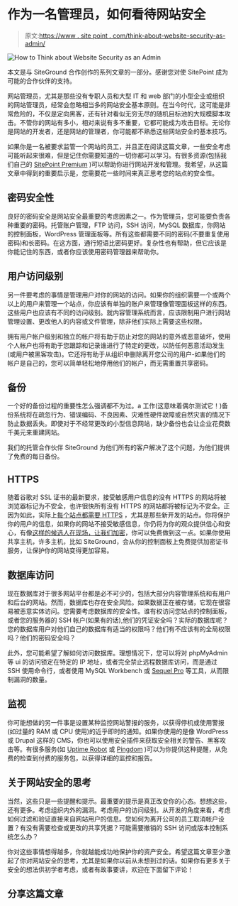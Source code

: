 # 作为一名管理员，如何看待网站安全

> 原文:[https://www . site point . com/think-about-website-security-as-admin/](https://www.sitepoint.com/think-about-website-security-as-admin/)

![How to Think about Website Security as an Admin](../Images/f0acc97ae57a60d57ce4ea6da0088127.png)

本文是与 SiteGround 合作创作的系列文章的一部分。感谢您对使 SitePoint 成为可能的合作伙伴的支持。

网站管理员，尤其是那些没有专职人员和大型 IT 和 web 部门的小型企业或组织的网站管理员，经常会忽略相当多的网站安全基本原则。在当今时代，这可能是非常危险的，不仅是定向黑客，还有针对看似无穷无尽的随机目标池的大规模脚本攻击。不管你的网站有多小，相对来说有多不重要，它都可能成为攻击目标。无论你是网站的开发者，还是网站的管理者，你可能都不熟悉这些网站安全的基本技巧。

如果你是一名被要求监管一个网站的员工，并且正在阅读这篇文章，一些安全考虑可能听起来很难，但是记住你需要知道的一切你都可以学习。有很多资源(包括我们自己的 [SitePoint Premium](https://www.sitepoint.com/premium) )可以帮助你进行网站开发和管理。我希望，从这篇文章中得到的重要启示是，您需要花一些时间来真正思考您的站点的安全性。

## 密码安全性

良好的密码安全是网站安全最重要的考虑因素之一。作为管理员，您可能要负责各种重要的密码。托管账户管理，FTP 访问，SSH 访问，MySQL 数据库，你网站的控制面板，WordPress 管理面板等。所有这些都需要不同的密码(不要重复使用密码)和长密码。在这方面，通行短语比密码更好。复杂性也有帮助，但它应该是你能记住的东西，或者你应该使用密码管理器来帮助你。

## 用户访问级别

另一件要考虑的事情是管理用户对你的网站的访问。如果你的组织需要一个或两个以上的用户来管理一个站点，你应该有单独的账户来管理像管理面板这样的东西。这些用户也应该有不同的访问级别。就内容管理系统而言，应该限制用户进行网站管理设置、更改他人的内容或文件管理，除非他们实际上需要这些权限。

拥有用户帐户级别和独立的帐户将有助于防止对您的网站的意外或恶意破坏，使用个人帐户也将有助于您跟踪和记录谁进行了特定的更改，以防任何恶意活动发生(或用户被黑客攻击)。它还将有助于从组织中删除离开您公司的用户-如果他们的帐户是自己的，您可以简单轻松地停用他们的帐户，而无需重置共享密码。

## 备份

一个好的备份过程的重要性怎么强调都不为过。a 工作(这意味着偶尔测试它！)备份系统将在疏忽行为、错误编码、不良因素、灾难性硬件故障或自然灾害的情况下防止数据丢失。即使对于不经常更改的小型信息网站，缺少备份也会让企业花费数千美元来重建网站。

我们的托管合作伙伴 SiteGround 为他们所有的客户解决了这个问题，为他们提供了免费的每日备份。

## HTTPS

随着谷歌对 SSL 证书的最新要求，接受敏感用户信息的没有 HTTPS 的网站将被浏览器标记为不安全，也许很快所有没有 HTTPS 的网站都将被标记为不安全。正因为如此，实际上[每个站点都需要 HTTPS](https://www.sitepoint.com/why-every-website-needs-https/) ，尤其是那些新开发的站点。你将保护你的用户的信息，如果你的网站不接受敏感信息，你仍将为你的观众提供信心和安心，有像[这样的候选人在现场，让我们加密](https://letsencrypt.org)，你可以免费做到这一点。如果你使用共享主机，许多主机，比如 SiteGround，会从你的控制面板上免费提供加密证书服务，让保护你的网站变得更加容易。

## 数据库访问

现在数据库对于很多网站平台都是必不可少的，包括大部分内容管理系统和有用户和后台的网站。然而，数据库也存在安全风险。如果数据正在被存储，它现在很容易被恶意实体访问。您需要考虑数据库的安全性。谁有权访问您站点的控制面板，或者您的服务器的 SSH 帐户(如果有的话),他们的凭证安全吗？实际的数据库呢？您的数据库用户对他们自己的数据库有适当的权限吗？他们有不应该有的全局权限吗？他们的密码安全吗？

此外，您可能希望了解如何访问数据库。理想情况下，您可以将对 phpMyAdmin 等 ui 的访问锁定在特定的 IP 地址，或者完全禁止远程数据库访问，而是通过 SSH 使用命令行，或者使用 MySQL Workbench 或 [Sequel Pro](https://www.sitepoint.com/sequel-pro-manage-mysql-databases/) 等工具，从而限制漏洞的数量。

## 监视

你可能想做的另一件事是设置某种监控网站警报的服务，以获得停机或使用警报(如过量的 RAM 或 CPU 使用)的近乎即时的通知。如果你使用的是像 WordPress 或 Drupal 这样的 CMS，你也可以使用安全插件来获取安全相关的警告、黑客攻击等。有很多服务(如 [Uptime Robot](https://www.uptimerobot.com) 或 [Pingdom](https://www.pingdom.com) )可以为你提供这种提醒，从免费的检查到付费的服务包，以获得详细的监控和报告。

## 关于网站安全的思考

当然，这些只是一些提醒和提示。最重要的提示是真正改变你的心态。想想这些，还有更多。考虑组织内外的漏洞。考虑用户的访问级别。从开发的角度来看，考虑如何过滤和验证直接来自网站用户的信息。您如何为离开公司的员工取消帐户设置？有没有需要检查或更改的共享凭据？可能需要撤销的 SSH 访问或版本控制系统怎么办？

你对这些事情想得越多，你就越能成功地保护你的资产安全。希望这篇文章至少激起了你对网站安全的思考，尤其是如果你以前从未想到过的话。如果你有更多关于安全的想法供初学者考虑，或者有故事要讲，欢迎在下面留下评论！

## 分享这篇文章